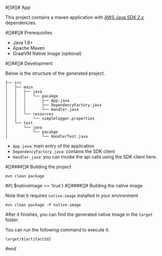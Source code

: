 #[[#]]# App

This project contains a maven application with [AWS Java SDK 2.x](https://github.com/aws/aws-sdk-java-v2) dependencies.

#[[##]]# Prerequisites
- Java 1.8+
- Apache Maven
- GraalVM Native Image (optional)

#[[##]]# Development

Below is the structure of the generated project.

```
├── src
│   ├── main
│   │   ├── java
│   │   │   └── pacakge
│   │   │       ├── App.java
│   │   │       ├── DependencyFactory.java
│   │   │       └── Handler.java
│   │   └── resources
│   │       └── simplelogger.properties
│   └── test
│       └── java
│           └── pacakge
│               └── HandlerTest.java
```

- `App.java`: main entry of the application
- `DependencyFactory.java`: contains the SDK client
- `Handler.java`: you can invoke the api calls using the SDK client here.

#[[####]]# Building the project
```
mvn clean package
```

#if( $nativeImage == 'true')
#[[####]]# Building the native image

Note that it requires `native-image` installed in your environment

```
mvn clean package -P native-image
```
After it finishes, you can find the generated native image in the `target
` folder. 

You can run the following command to execute it.

```
target/${artifactId}
```
#end
